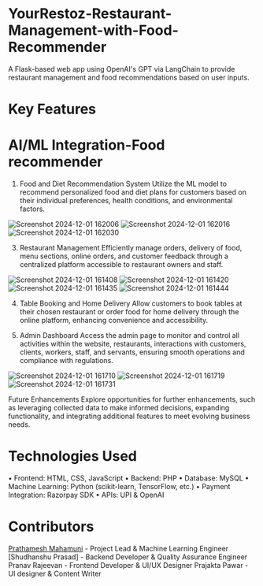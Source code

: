 # YourRestoz-Restaurant-Management-with-Food-Recommender
A Flask-based web app using OpenAI's GPT via LangChain to provide restaurant management and food recommendations based on user inputs.

# Key Features
# AI/ML Integration-Food recommender

1. Food and Diet Recommendation System
Utilize the ML model to recommend personalized food and diet plans for customers based on their individual preferences, health conditions, and environmental factors.

![Screenshot 2024-12-01 162006](https://github.com/user-attachments/assets/fe08f4d4-ebc1-465b-a9a8-927ca99acbc8)
![Screenshot 2024-12-01 162016](https://github.com/user-attachments/assets/e29f35ae-f9bd-4049-802d-86a2382923e5)
![Screenshot 2024-12-01 162030](https://github.com/user-attachments/assets/7b5474ae-702a-42e9-a1c9-de7a5eefca6e)

3. Restaurant Management
Efficiently manage orders, delivery of food, menu sections, online orders, and customer feedback through a centralized platform accessible to restaurant owners and staff.

![Screenshot 2024-12-01 161408](https://github.com/user-attachments/assets/11e11dad-ef97-406b-919d-5581a86206e7)
![Screenshot 2024-12-01 161420](https://github.com/user-attachments/assets/999f0e93-3502-49d6-9fd4-1f5eadeba2ad)
![Screenshot 2024-12-01 161435](https://github.com/user-attachments/assets/c8e7e04b-f10c-43e7-81cb-69e634f667e4)
![Screenshot 2024-12-01 161444](https://github.com/user-attachments/assets/f39cfd28-0e50-4ac7-8da6-a09fcb8c2ca0)

4. Table Booking and Home Delivery
Allow customers to book tables at their chosen restaurant or order food for home delivery through the online platform, enhancing convenience and accessibility.

5. Admin Dashboard
Access the admin page to monitor and control all activities within the website, restaurants, interactions with customers, clients, workers, staff, and servants, ensuring smooth operations and compliance with regulations.

![Screenshot 2024-12-01 161710](https://github.com/user-attachments/assets/1f33d6c3-0045-4dba-8830-556ce22fb3e1)
![Screenshot 2024-12-01 161719](https://github.com/user-attachments/assets/f1e10d4b-7fab-4af1-9b3e-81baf19efed5)
![Screenshot 2024-12-01 161731](https://github.com/user-attachments/assets/e00572a0-8519-460e-bbba-d2d634c9f6bf)

Future Enhancements
Explore opportunities for further enhancements, such as leveraging collected data to make informed decisions, expanding functionality, and integrating additional features to meet evolving business needs.

# Technologies Used
• Frontend: HTML, CSS, JavaScript
• Backend: PHP
• Database: MySQL
• Machine Learning: Python (scikit-learn, TensorFlow, etc.)
• Payment Integration: Razorpay SDK
• APIs: UPI & OpenAI

# Contributors
[Prathamesh Mahamuni](https://github.com/prathameshmahamuni001) - Project Lead & Machine Learning Engineer
[Shudhanshu Prasad] - Backend Developer & Quality Assurance Engineer
Pranav Rajeevan - Frontend Developer & UI/UX Designer
Prajakta Pawar - UI designer & Content Writer





